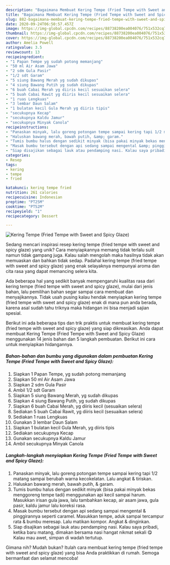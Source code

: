 ```yaml
---
description: "Bagaimana Membuat Kering Tempe (Fried Tempe with Sweet and Spicy Glaze) yang Lezat Sekali"
title: "Bagaimana Membuat Kering Tempe (Fried Tempe with Sweet and Spicy Glaze) yang Lezat Sekali"
slug: 882-bagaimana-membuat-kering-tempe-fried-tempe-with-sweet-and-spicy-glaze-yang-lezat-sekali
date: 2020-09-24T06:50:57.457Z
image: https://img-global.cpcdn.com/recipes/88738200ea004076/751x532cq70/kering-tempe-fried-tempe-with-sweet-and-spicy-glaze-foto-resep-utama.jpg
thumbnail: https://img-global.cpcdn.com/recipes/88738200ea004076/751x532cq70/kering-tempe-fried-tempe-with-sweet-and-spicy-glaze-foto-resep-utama.jpg
cover: https://img-global.cpcdn.com/recipes/88738200ea004076/751x532cq70/kering-tempe-fried-tempe-with-sweet-and-spicy-glaze-foto-resep-utama.jpg
author: Amelia Powell
ratingvalue: 3.5
reviewcount: 13
recipeingredient:
- "1 Papan Tempe yg sudah potong memanjang"
- "50 ml Air Asam Jawa"
- "2 sdm Gula Pasir"
- "1/2 sdt Garam"
- "5 siung Bawang Merah yg sudah dikupas"
- "4 siung Bawang Putih yg sudah dikupas"
- "6 buah Cabai Merah yg diiris kecil sesuaikan selera"
- "5 buah Cabai Rawit yg diiris kecil sesuaikan selera"
- "1 ruas Lengkuas"
- "3 lembar Daun Salam"
- "1 bulatan kecil Gula Merah yg diiris tipis"
- "secukupnya Kecap"
- "secukupnya Kaldu Jamur"
- "secukupnya Minyak Canola"
recipeinstructions:
- "Panaskan minyak, lalu goreng potongan tempe sampai kering tapi 1/2 matang sampai berubah warna kecokelatan. Lalu angkat &amp; tiriskan."
- "Haluskan bawang merah, bawah putih, &amp; garam."
- "Tumis bumbu halus dengan sedikit minyak (bisa pakai minyak bekas menggoreng tempe tadi) menggunakan api kecil sampai harum. Masukkan irisan gula jawa, lalu tambahkan kecap, air asam jawa, gula pasir, kaldu jamur lalu koreksi rasa."
- "Masak bumbu tersebut dengan api sedang sampai mengental &amp; pinggirannya seperti caramel. Masukkan tempe, aduk sampai tercampur rata &amp; bumbu meresap. Lalu matikan kompor. Angkat &amp; dinginkan."
- "Siap disajikan sebagai lauk atau pendamping nasi. Kalau saya pribadi, ketika baru matang, dimakan bersama nasi hangat nikmat sekali 😋 Kalau mau awet, simpan di wadah tertutup."
categories:
- Resep
tags:
- kering
- tempe
- fried

katakunci: kering tempe fried 
nutrition: 261 calories
recipecuisine: Indonesian
preptime: "PT25M"
cooktime: "PT52M"
recipeyield: "1"
recipecategory: Dessert

---
```



![Kering Tempe (Fried Tempe with Sweet and Spicy Glaze)](https://img-global.cpcdn.com/recipes/88738200ea004076/751x532cq70/kering-tempe-fried-tempe-with-sweet-and-spicy-glaze-foto-resep-utama.jpg)

Sedang mencari inspirasi resep kering tempe (fried tempe with sweet and spicy glaze) yang unik? Cara menyiapkannya memang tidak terlalu sulit namun tidak gampang juga. Kalau salah mengolah maka hasilnya tidak akan memuaskan dan bahkan tidak sedap. Padahal kering tempe (fried tempe with sweet and spicy glaze) yang enak selayaknya mempunyai aroma dan cita rasa yang dapat memancing selera kita.



Ada beberapa hal yang sedikit banyak mempengaruhi kualitas rasa dari kering tempe (fried tempe with sweet and spicy glaze), mulai dari jenis bahan, lalu pemilihan bahan segar sampai cara membuat dan menyajikannya. Tidak usah pusing kalau hendak menyiapkan kering tempe (fried tempe with sweet and spicy glaze) enak di mana pun anda berada, karena asal sudah tahu triknya maka hidangan ini bisa menjadi sajian spesial.


Berikut ini ada beberapa tips dan trik praktis untuk membuat kering tempe (fried tempe with sweet and spicy glaze) yang siap dikreasikan. Anda dapat membuat Kering Tempe (Fried Tempe with Sweet and Spicy Glaze) menggunakan 14 jenis bahan dan 5 langkah pembuatan. Berikut ini cara untuk menyiapkan hidangannya.

<!--inarticleads1-->

##### Bahan-bahan dan bumbu yang digunakan dalam pembuatan Kering Tempe (Fried Tempe with Sweet and Spicy Glaze):

1. Siapkan 1 Papan Tempe, yg sudah potong memanjang
1. Siapkan 50 ml Air Asam Jawa
1. Siapkan 2 sdm Gula Pasir
1. Ambil 1/2 sdt Garam
1. Siapkan 5 siung Bawang Merah, yg sudah dikupas
1. Siapkan 4 siung Bawang Putih, yg sudah dikupas
1. Siapkan 6 buah Cabai Merah, yg diiris kecil (sesuaikan selera)
1. Sediakan 5 buah Cabai Rawit, yg diiris kecil (sesuaikan selera)
1. Sediakan 1 ruas Lengkuas
1. Gunakan 3 lembar Daun Salam
1. Siapkan 1 bulatan kecil Gula Merah, yg diiris tipis
1. Sediakan secukupnya Kecap
1. Gunakan secukupnya Kaldu Jamur
1. Ambil secukupnya Minyak Canola




<!--inarticleads2-->

##### Langkah-langkah menyiapkan Kering Tempe (Fried Tempe with Sweet and Spicy Glaze):

1. Panaskan minyak, lalu goreng potongan tempe sampai kering tapi 1/2 matang sampai berubah warna kecokelatan. Lalu angkat &amp; tiriskan.
1. Haluskan bawang merah, bawah putih, &amp; garam.
1. Tumis bumbu halus dengan sedikit minyak (bisa pakai minyak bekas menggoreng tempe tadi) menggunakan api kecil sampai harum. Masukkan irisan gula jawa, lalu tambahkan kecap, air asam jawa, gula pasir, kaldu jamur lalu koreksi rasa.
1. Masak bumbu tersebut dengan api sedang sampai mengental &amp; pinggirannya seperti caramel. Masukkan tempe, aduk sampai tercampur rata &amp; bumbu meresap. Lalu matikan kompor. Angkat &amp; dinginkan.
1. Siap disajikan sebagai lauk atau pendamping nasi. Kalau saya pribadi, ketika baru matang, dimakan bersama nasi hangat nikmat sekali 😋 Kalau mau awet, simpan di wadah tertutup.




Gimana nih? Mudah bukan? Itulah cara membuat kering tempe (fried tempe with sweet and spicy glaze) yang bisa Anda praktikkan di rumah. Semoga bermanfaat dan selamat mencoba!
